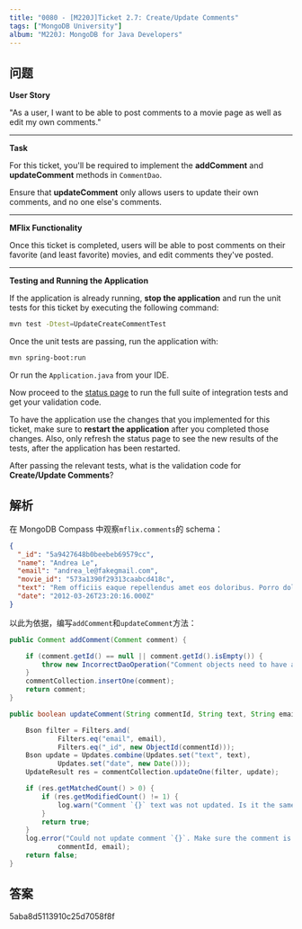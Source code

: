 ```yaml
---
title: "0080 - [M220J]Ticket 2.7: Create/Update Comments"
tags: ["MongoDB University"]
album: "M220J: MongoDB for Java Developers"
---
```


## 问题

**User Story**

"As a user, I want to be able to post comments to a movie page as well as edit my own comments."

---

**Task**

For this ticket, you'll be required to implement the **addComment** and **updateComment** methods in `CommentDao`.

Ensure that **updateComment** only allows users to update their own comments, and no one else's comments.

---

**MFlix Functionality**

Once this ticket is completed, users will be able to post comments on their favorite (and least favorite) movies, and edit comments they've posted.

---

**Testing and Running the Application**

If the application is already running, **stop the application** and run the unit tests for this ticket by executing the following command:

```bash
mvn test -Dtest=UpdateCreateCommentTest
```

Once the unit tests are passing, run the application with:

```bash
mvn spring-boot:run
```

Or run the `Application.java` from your IDE.

Now proceed to the [status page](http://localhost:5000/status) to run the full suite of integration tests and get your validation code.

To have the application use the changes that you implemented for this ticket, make sure to **restart the application** after you completed those changes. Also, only refresh the status page to see the new results of the tests, after the application has been restarted.

After passing the relevant tests, what is the validation code for **Create/Update Comments**?

<!--more-->

## 解析

在 MongoDB Compass 中观察`mflix.comments`的 schema：

```json
{
  "_id": "5a9427648b0beebeb69579cc",
  "name": "Andrea Le",
  "email": "andrea_le@fakegmail.com",
  "movie_id": "573a1390f29313caabcd418c",
  "text": "Rem officiis eaque repellendus amet eos doloribus. Porro dolor voluptatum voluptates neque culpa molestias. Voluptate unde nulla temporibus ullam.",
  "date": "2012-03-26T23:20:16.000Z"
}
```

以此为依据，编写`addComment`和`updateComment`方法：

```java
public Comment addComment(Comment comment) {

    if (comment.getId() == null || comment.getId().isEmpty()) {
        throw new IncorrectDaoOperation("Comment objects need to have an id field set.");
    }
    commentCollection.insertOne(comment);
    return comment;
}
```

```java
public boolean updateComment(String commentId, String text, String email) {

    Bson filter = Filters.and(
            Filters.eq("email", email),
            Filters.eq("_id", new ObjectId(commentId)));
    Bson update = Updates.combine(Updates.set("text", text),
            Updates.set("date", new Date()));
    UpdateResult res = commentCollection.updateOne(filter, update);

    if (res.getMatchedCount() > 0) {
        if (res.getModifiedCount() != 1) {
            log.warn("Comment `{}` text was not updated. Is it the same text?");
        }
        return true;
    }
    log.error("Could not update comment `{}`. Make sure the comment is owned by `{}`",
            commentId, email);
    return false;
}
```

## 答案

5aba8d5113910c25d7058f8f
